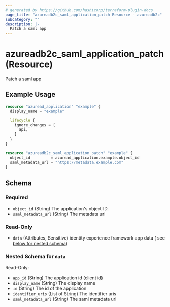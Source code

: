 ```yaml
---
# generated by https://github.com/hashicorp/terraform-plugin-docs
page_title: "azureadb2c_saml_application_patch Resource - azureadb2c"
subcategory: ""
description: |-
  Patch a saml app
---
```


# azureadb2c_saml_application_patch (Resource)

Patch a saml app

## Example Usage

```terraform
resource "azuread_application" "example" {
  display_name = "example"

  lifecycle {
    ignore_changes = [
      api,
    ]
  }
}

resource "azureadb2c_saml_application_patch" "example" {
  object_id         = azuread_application.example.object_id
  saml_metadata_url = "https://metadata.example.com"
}
```

<!-- schema generated by tfplugindocs -->

## Schema

### Required

- `object_id` (String) The application's object ID.
- `saml_metadata_url` (String) The metadata url

### Read-Only

- `data` (Attributes, Sensitive) identity experience framework app data (
  see [below for nested schema](#nestedatt--data))

<a id="nestedatt--data"></a>

### Nested Schema for `data`

Read-Only:

- `app_id` (String) The application id (client id)
- `display_name` (String) The display name
- `id` (String) The id of the application
- `identifier_uris` (List of String) The identifier uris
- `saml_metadata_url` (String) The saml metadata url
